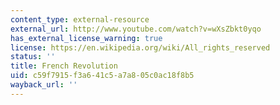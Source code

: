 ```yaml
---
content_type: external-resource
external_url: http://www.youtube.com/watch?v=wXsZbkt0yqo
has_external_license_warning: true
license: https://en.wikipedia.org/wiki/All_rights_reserved
status: ''
title: French Revolution
uid: c59f7915-f3a6-41c5-a7a8-05c0ac18f8b5
wayback_url: ''
---
```

